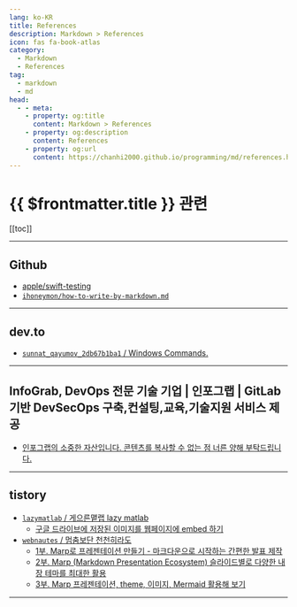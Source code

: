 ```yaml
---
lang: ko-KR
title: References
description: Markdown > References
icon: fas fa-book-atlas
category:
  - Markdown
  - References
tag: 
  - markdown
  - md
head:
  - - meta:
    - property: og:title
      content: Markdown > References
    - property: og:description
      content: References
    - property: og:url
      content: https://chanhi2000.github.io/programming/md/references.html
---
```


# {{ $frontmatter.title }} 관련

[[toc]]

---

## <VPIcon icon="iconfont icon-github"/>Github

- [apple/swift-testing](https://raw.githubusercontent.com/apple/swift-testing/main/README.md)
- [`ihoneymon/how-to-write-by-markdown.md`](https://gist.github.com/ihoneymon/652be052a0727ad59601)

---

## <VPIcon icon="fa-brands fa-dev"/>dev.to

- [`sunnat_qayumov_2db67b1ba1` / Windows Commands.](https://dev.to/sunnat_qayumov_2db67b1ba1/windows-commands-2m2i)

<!-- END: dev.to -->

---

## InfoGrab, DevOps 전문 기술 기업 | 인포그랩 | GitLab기반 DevSecOps 구축,컨설팅,교육,기술지원 서비스 제공

- [인포그랩의 소중한 자산입니다. 콘텐츠를 복사할 수 없는 점 너른 양해 부탁드립니다.](https://insight.infograb.net/blog/2023/08/23/good-readme)

---

## tistory

- [`lazymatlab` / 게으른맽랩 lazy matlab](https://lazymatlab.tistory.com/m/)
  - [구글 드라이브에 저장된 이미지를 웹페이지에 embed 하기](https://lazymatlab.tistory.com/m/246)
  <!-- END: lazymatlab -->
- [`webnautes` / 멈춤보단 천천히라도](https://webnautes.tistory.com/m/)
  - [1부. Marp로 프레젠테이션 만들기 - 마크다운으로 시작하는 간편한 발표 제작](https://aspdotnet.tistory.com/m/3314)
  - [2부. Marp (Markdown Presentation Ecosystem) 슬라이드별로 다양한 내장 테마를 최대한 활용](https://aspdotnet.tistory.com/m/3313)
  - [3부. Marp 프레젠테이션, theme, 이미지, Mermaid  활용해 보기](https://aspdotnet.tistory.com/m/3315)
  <!-- END: aspdotnet -->
<!-- END: tistory.com -->

---

<TagLinks />